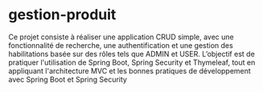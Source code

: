 # gestion-produit
Ce projet consiste à réaliser une application CRUD simple, avec une fonctionnalité de recherche, une authentification et une gestion des habilitations basée sur des rôles tels que ADMIN et USER.
L’objectif est de pratiquer l'utilisation de Spring Boot, Spring Security et Thymeleaf, tout en appliquant l'architecture MVC et les bonnes pratiques de développement avec Spring Boot et Spring Security